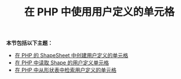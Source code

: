 ﻿---
title: 在 PHP 中使用用户定义的单元格
type: docs
weight: 130
url: /zh/java/working-with-user-defined-cells-in-php/
---
**本节包括以下主题：**

- [在 PHP 的 ShapeSheet 中创建用户定义的单元格](/diagram/zh/java/create-user-defined-cell-in-the-shapesheet-in-php/)
- [在 PHP 中读取 Shape 的用户定义单元格](https://docs.aspose.com/diagram/java/read-shape-s-user-defined-cells-in-php/)
- [在 PHP 中从形状表中检索用户定义的单元格](/diagram/zh/java/retrieve-user-defined-cells-from-shapesheet-in-php/)
